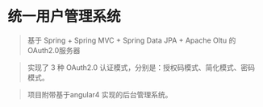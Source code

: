 # 统一用户管理系统

> 基于 Spring + Spring MVC + Spring Data JPA + Apache Oltu 的OAuth2.0服务器

> 实现了 3 种 OAuth2.0 认证模式，分别是：授权码模式、简化模式、密码模式。

> 项目附带基于angular4 实现的后台管理系统。
